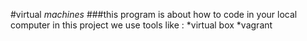   #virtual *machines*
  ###this program is about how to code in your local computer
  in this project we use tools like :
  *virtual box 
  *vagrant
